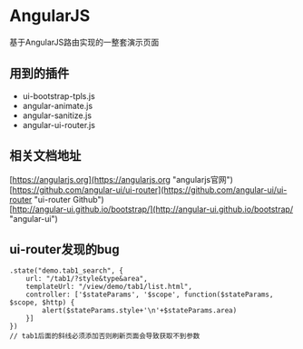 # AngularJS
基于AngularJS路由实现的一整套演示页面

## 用到的插件 ##
- ui-bootstrap-tpls.js
- angular-animate.js
- angular-sanitize.js
- angular-ui-router.js

## 相关文档地址 ##
[https://angularjs.org](https://angularjs.org "angularjs官网")  
[https://github.com/angular-ui/ui-router](https://github.com/angular-ui/ui-router "ui-router Github")  
[http://angular-ui.github.io/bootstrap/](http://angular-ui.github.io/bootstrap/ "angular-ui")  

## ui-router发现的bug ##
    .state("demo.tab1_search", {
        url: "/tab1/?style&type&area",
        templateUrl: "/view/demo/tab1/list.html",
        controller: ['$stateParams', '$scope', function($stateParams, $scope, $http) {
        	alert($stateParams.style+'\n'+$stateParams.area)
        }]
    })
    // tab1后面的斜线必须添加否则刷新页面会导致获取不到参数